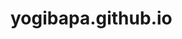 # yogibapa.github.io
<img sc="images/bg.jpg">
<img sc="images/bg1.JPG">
<img sc="images/bg2.JPG">
<img sc="images/bg3.JPG">
<img sc="images/bg4.JPG">
